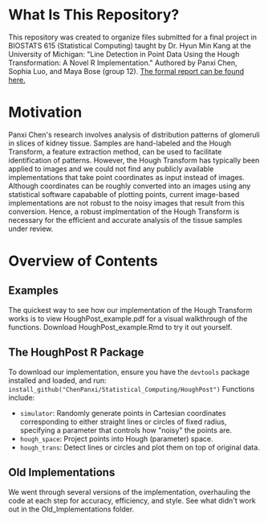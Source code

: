 # What Is This Repository?

This repository was created to organize files submitted for a final project in BIOSTATS 615 (Statistical Computing) taught by Dr. Hyun Min Kang at the University of Michigan: "Line Detection in Point Data Using the Hough Transformation: A Novel R Implementation." Authored by Panxi Chen, Sophia Luo, and Maya Bose (group 12). [The formal report can be found here.](https://docs.google.com/document/d/1x8tjiKyTV1YRHhuBsW-YlDhcexBaT0P2vgnaXSWaqQc/edit?usp=sharing)

# Motivation

Panxi Chen's research involves analysis of distribution patterns of glomeruli in slices of kidney tissue. Samples are hand-labeled and the Hough Transform, a feature extraction method, can be used to facilitate identification of patterns. However, the Hough Transform has typically been applied to images and we could not find any publicly available implementations that take point coordinates as input instead of images. Although coordinates can be roughly converted into an images using any statistical software capabable of plotting points, current image-based implementations are not robust to the noisy images that result from this conversion. Hence, a robust implmentation of the Hough Transform is necessary for the efficient and accurate analysis of the tissue samples under review.

# Overview of Contents

## Examples
The quickest way to see how our implementation of the Hough Transform works is to view HoughPost_example.pdf for a visual walkthrough of the functions. Download HoughPost_example.Rmd to try it out yourself.

## The HoughPost R Package
To download our implementation, ensure you have the `devtools` package installed and loaded, and run: `install_github("ChenPanxi/Statistical_Computing/HoughPost")`
Functions include:
- `simulator`: Randomly generate points in Cartesian coordinates corresponding to either straight lines or circles of fixed radius, specifying a parameter that controls how "noisy" the points are.
- `hough_space`: Project points into Hough (parameter) space.
- `hough_trans`: Detect lines or circles and plot them on top of original data.

## Old Implementations
We went through several versions of the implementation, overhauling the code at each step for accuracy, efficiency, and style. See what didn't work out in the Old_Implementations folder.
